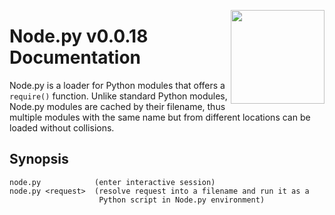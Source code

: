 <img src="https://i.imgur.com/IfmOKFI.png" align="right" width="150px"></img>

# Node.py v0.0.18 Documentation

Node.py is a loader for Python modules that offers a `require()` function.
Unlike standard Python modules, Node.py modules are cached by their filename,
thus multiple modules with the same name but from different locations can be
loaded without collisions.

## Synopsis

    node.py            (enter interactive session)
    node.py <request>  (resolve request into a filename and run it as a
                        Python script in Node.py environment)
